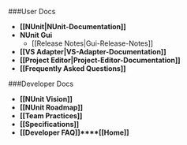 ###User Docs

* **[[NUnit|NUnit-Documentation]]**
* **NUnit Gui**
  * [[Release Notes|Gui-Release-Notes]]
* **[[VS Adapter|VS-Adapter-Documentation]]**
* **[[Project Editor|Project-Editor-Documentation]]**
* **[[Frequently Asked Questions]]**

###Developer  Docs

 * **[[NUnit Vision]]**
 * **[[NUnit Roadmap]]**
 * **[[Team Practices]]**
 * **[[Specifications]]**
 * **[[Developer FAQ]]****[[Home]]**


